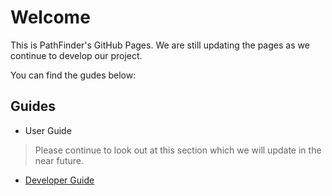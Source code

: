 # Welcome

This is PathFinder's GitHub Pages. We are still updating the pages as we continue to develop our project.

You can find the gudes below:

## Guides

* User Guide
> Please continue to look out at this section which we will update in the near future.

* [Developer Guide](./guides/developer)

